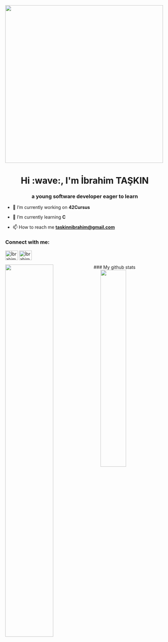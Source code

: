 <img src="https://github.com/itaskinn/itaskinn/blob/main/36033.gif" width="max" height="500px">
<h1 align="center">Hi :wave:, I'm İbrahim TAŞKIN</h1>
<h3 align="center">a young software developer eager to learn</h3>

- :telescope: I’m currently working on **42Cursus**
 
- :seedling: I’m currently learning **C**

- :mailbox: How to reach me **taskinnibrahim@gmail.com**

<h3 align="left">Connect with me:</h3>
<p align="left">
<a href="https://linkedin.com/in/ibrahim-taşkin-a80156208/" target="blank"><img align="center" src="https://raw.githubusercontent.com/rahuldkjain/github-profile-readme-generator/master/src/images/icons/Social/linked-in-alt.svg" alt="İbrahimTAŞKIN" height="30" width="40" /></a>
<a href="https://instagram.com/ibrahim.tasknn" target="blank"><img align="center" src="https://raw.githubusercontent.com/rahuldkjain/github-profile-readme-generator/master/src/images/icons/Social/instagram.svg" alt="İbrahimTAŞKIN" height="30" width="40" /></a>
</p>
### My github stats
<a href="https://github.com/S/github-readme-stats">
  <img align="left" width="55%" src="https://github-readme-stats.vercel.app/api?username=itaskinn&show_icons=true&theme=radical" />
</a>
<a href="https://github.com/itaskinn/github-readme-stats">
  <img align="right" width="40%" src="https://github-readme-stats.vercel.app/api/top-langs/?username=itaskinn&layout=compact&theme=radical" />
</a>
